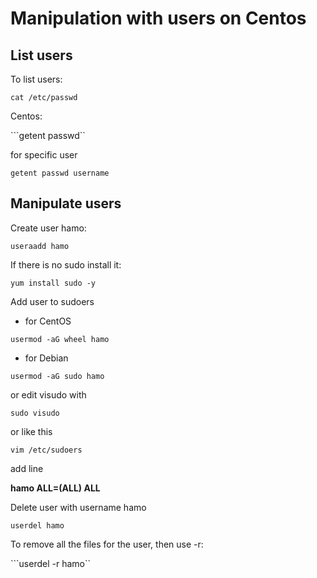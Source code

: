 # Manipulation with users on Centos

## List users

To list users:

```cat /etc/passwd```

Centos:

```getent passwd``

for specific user

```getent passwd username```

## Manipulate users

Create user hamo:

```useraadd hamo```

If there is no sudo install it:

```yum install sudo -y```

Add user to sudoers

- for CentOS

```usermod -aG wheel hamo```

- for Debian

```usermod -aG sudo hamo```

or edit visudo with

```sudo visudo```

or like this

```vim /etc/sudoers```

add line

**hamo ALL=(ALL) ALL**

Delete user with username hamo

```userdel hamo```

To remove all the files for the user, then use -r:

```userdel -r hamo``
